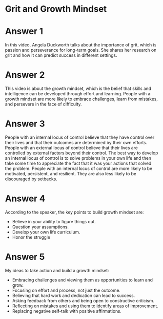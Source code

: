 # Grit and Growth Mindset

# Answer 1
In this video, Angela Duckworth talks about the importance of grit, which is passion and perseverance for long-term goals. She shares her research on grit and how it can predict success in different settings. 

# Answer 2
This video is about the growth mindset, which is the belief that skills and intelligence can be developed through effort and learning. People with a growth mindset are more likely to embrace challenges, learn from mistakes, and persevere in the face of difficulty. 

# Answer 3
People with an internal locus of control believe that they have control over their lives and that their outcomes are determined by their own efforts. People with an external locus of control believe that their lives are controlled by external factors beyond their control.
The best way to develop an internal locus of control is to solve problems in your own life and then take some time to appreciate the fact that it was your actions that solved the problem. People with an internal locus of control are more likely to be motivated, persistent, and resilient. They are also less likely to be discouraged by setbacks.

# Answer 4
According to the speaker, the key points to build growth mindset are:
- Believe in your ability to figure things out.
- Question your assumptions.
- Develop your own life curriculum.
- Honor the struggle

# Answer 5
My ideas to take action and build a growth mindset:
- Embracing challenges and viewing them as opportunities to learn and grow.
- Focusing on effort and process, not just the outcome.
- Believing that hard work and dedication can lead to success.
- Asking feedback from others and being open to constructive criticism.
- Reflecting on mistakes and using them to identify areas of improvement.
- Replacing negative self-talk with positive affirmations.


